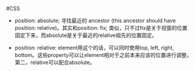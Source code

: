 #CSS 

- position: absolute; 寻找最近的 ancestor (this ancestor should have position: relative)。其实和position: fix; 类似，只不过fix是关于视窗的位置固定下来，而absolute是关于最近的relative祖先的位置固定。

- position: relative: element用这个的话，可以同时使用top, left, right, bottom。这些property可以让element相对于之前本来应该的位置进行调整。第二，relative可以配合absolute。